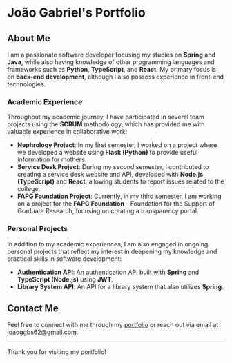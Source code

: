 # João Gabriel's Portfolio

## About Me

I am a passionate software developer focusing my studies on **Spring** and **Java**, while also having knowledge of other programming languages and frameworks such as **Python**, **TypeScript**, and **React**. My primary focus is on **back-end development**, although I also possess experience in front-end technologies.

### Academic Experience

Throughout my academic journey, I have participated in several team projects using the **SCRUM** methodology, which has provided me with valuable experience in collaborative work:

- **Nephrology Project**: In my first semester, I worked on a project where we developed a website using **Flask (Python)** to provide useful information for mothers.
- **Service Desk Project**: During my second semester, I contributed to creating a service desk website and API, developed with **Node.js (TypeScript)** and **React**, allowing students to report issues related to the college.
- **FAPG Foundation Project**: Currently, in my third semester, I am working on a project for the **FAPG Foundation** - Foundation for the Support of Graduate Research, focusing on creating a transparency portal.

### Personal Projects

In addition to my academic experiences, I am also engaged in ongoing personal projects that reflect my interest in deepening my knowledge and practical skills in software development:

- **Authentication API**: An authentication API built with **Spring** and **TypeScript (Node.js)** using **JWT**.
- **Library System API**: An API for a library system that also utilizes **Spring**.

## Contact Me

Feel free to connect with me through my [portfolio](https://portifolioa-eight.vercel.app/) or reach out via email at [joaoggbs62@gmail.com](mailto:joaoggbs62@gmail.com).

---

Thank you for visiting my portfolio!
